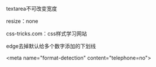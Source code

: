 textarea不可改变宽度

resize：none

css-tricks.com：css样式学习网站

edge去掉默认给多个数字添加的下划线

&lt;meta name="format-detection" content="telephone=no"&gt;

